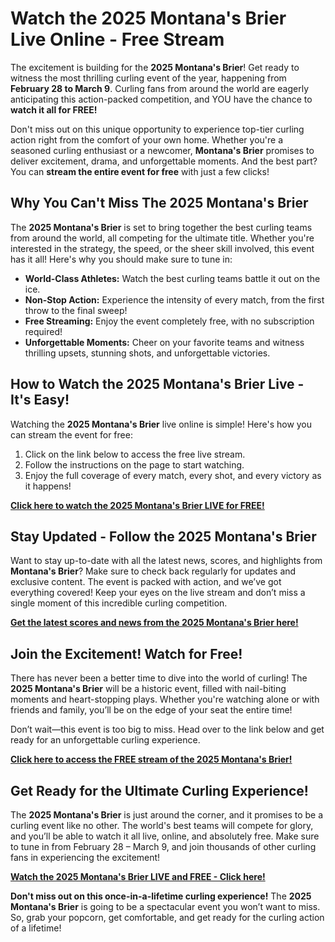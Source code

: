 # Watch the 2025 Montana's Brier Live Online - Free Stream

The excitement is building for the **2025 Montana's Brier**! Get ready to witness the most thrilling curling event of the year, happening from **February 28 to March 9**. Curling fans from around the world are eagerly anticipating this action-packed competition, and YOU have the chance to **watch it all for FREE!**

Don't miss out on this unique opportunity to experience top-tier curling action right from the comfort of your own home. Whether you're a seasoned curling enthusiast or a newcomer, **Montana's Brier** promises to deliver excitement, drama, and unforgettable moments. And the best part? You can **stream the entire event for free** with just a few clicks!

## Why You Can't Miss The 2025 Montana's Brier

The **2025 Montana's Brier** is set to bring together the best curling teams from around the world, all competing for the ultimate title. Whether you're interested in the strategy, the speed, or the sheer skill involved, this event has it all! Here's why you should make sure to tune in:

- **World-Class Athletes:** Watch the best curling teams battle it out on the ice.
- **Non-Stop Action:** Experience the intensity of every match, from the first throw to the final sweep!
- **Free Streaming:** Enjoy the event completely free, with no subscription required!
- **Unforgettable Moments:** Cheer on your favorite teams and witness thrilling upsets, stunning shots, and unforgettable victories.

## How to Watch the 2025 Montana's Brier Live - It's Easy!

Watching the **2025 Montana's Brier** live online is simple! Here's how you can stream the event for free:

1. Click on the link below to access the free live stream.
2. Follow the instructions on the page to start watching.
3. Enjoy the full coverage of every match, every shot, and every victory as it happens!

[**Click here to watch the 2025 Montana's Brier LIVE for FREE!**](https://tinyurl.com/livestreamfreeo?st=2025montanasbrier&si=gh)

## Stay Updated - Follow the 2025 Montana's Brier

Want to stay up-to-date with all the latest news, scores, and highlights from **Montana's Brier**? Make sure to check back regularly for updates and exclusive content. The event is packed with action, and we’ve got everything covered! Keep your eyes on the live stream and don’t miss a single moment of this incredible curling competition.

[**Get the latest scores and news from the 2025 Montana's Brier here!**](https://tinyurl.com/livestreamfreeo?st=2025montanasbrier&si=gh)

## Join the Excitement! Watch for Free!

There has never been a better time to dive into the world of curling! The **2025 Montana's Brier** will be a historic event, filled with nail-biting moments and heart-stopping plays. Whether you're watching alone or with friends and family, you’ll be on the edge of your seat the entire time!

Don’t wait—this event is too big to miss. Head over to the link below and get ready for an unforgettable curling experience.

[**Click here to access the FREE stream of the 2025 Montana's Brier!**](https://tinyurl.com/livestreamfreeo?st=2025montanasbrier&si=gh)

## Get Ready for the Ultimate Curling Experience!

The **2025 Montana's Brier** is just around the corner, and it promises to be a curling event like no other. The world's best teams will compete for glory, and you’ll be able to watch it all live, online, and absolutely free. Make sure to tune in from February 28 – March 9, and join thousands of other curling fans in experiencing the excitement!

[**Watch the 2025 Montana's Brier LIVE and FREE - Click here!**](https://tinyurl.com/livestreamfreeo?st=2025montanasbrier&si=gh)

**Don't miss out on this once-in-a-lifetime curling experience!** The **2025 Montana's Brier** is going to be a spectacular event you won’t want to miss. So, grab your popcorn, get comfortable, and get ready for the curling action of a lifetime!
